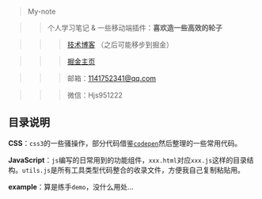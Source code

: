 > My-note

>> 个人学习笔记 & 一些移动端插件：**喜欢造一些高效的轮子**

>>> [技术博客](https://hansen-hjs.github.io/blog/) （之后可能移步到掘金）

>>> [掘金主页](https://juejin.im/user/5d0754e4f265da1b95705770/posts) 

>>> 邮箱：1141752341@qq.com

>>> 微信：Hjs951222

## 目录说明

**CSS**：`css3`的一些骚操作，部分代码借鉴[`codepen`](https://codepen.io/)然后整理的一些常用代码。

**JavaScript**：`js`编写的日常用到的功能组件，`xxx.html`对应`xxx.js`这样的目录结构。`utils.js`是所有工具类型代码整合的收录文件，方便我自己复制粘贴用。

**example**：算是练手`demo`，没什么用处...